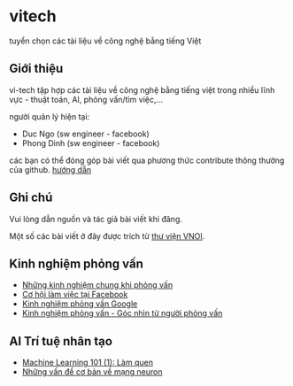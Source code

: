 # vitech

tuyển chọn các tài liệu về công nghệ bằng tiếng Việt

Giới thiệu
-----------------------
vi-tech tập hợp các tài liệu về công nghệ bằng tiếng việt trong nhiều lĩnh vực - thuật toán, AI, phỏng vấn/tìm việc,...

người quản lý hiện tại:
- Duc Ngo (sw engineer - facebook)
- Phong Dinh (sw engineer - facebook)

các bạn có thể đóng góp bài viết qua phương thức contribute thông thường của github.
[hướng dẫn](https://github.com/TeamworkTCU/4305-FOSSD-Project/wiki/C%C3%A1ch-th%E1%BB%A9c-l%E1%BA%A5y-m%C3%A3-v%C3%A0-%C4%91%C3%B3ng-g%C3%B3p-m%C3%A3-ngu%E1%BB%93n)


Ghi chú 
-----------------------
Vui lòng dẫn nguồn và tác giả bài viết khi đăng. 

Một số các bài viết ở đây được trích từ [thư viện VNOI](http://vnoi.info/wiki/Home).

Kinh nghiệm phỏng vấn
-----------------------

-   [Những kinh nghiệm chung khi phỏng vấn](interview/kinh-nghiem-chung-khi-phong-van.md)
-   [Cơ hội làm việc tại Facebook](interview/co-hoi-facebook.md)
-   [Kinh nghiệm phỏng vấn Google](interview/kinh-nghiem-phong-van-google.md)
-   [Kinh nghiệm phỏng vấn - Góc nhìn từ người phỏng vấn](interview/kinh-nghiem-phong-van-vien.md)

AI Trí tuệ nhân tạo
-----------------------
-   [Machine Learning 101 (1): Làm quen](ai/ml-101-lam-quen.md)
-   [Những vấn đề cơ bản về mạng neuron](ai/neural-network-101.md)